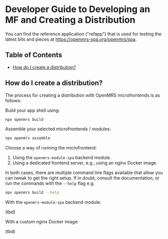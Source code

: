 # Developer Guide to Developing an MF and Creating a Distribution

You can find the reference application ("refapp") that is used for testing the latest bits and pieces at https://openmrs-spa.org/openmrs/spa.

## Table of Contents

<!-- toc -->

- [How do I create a distribution?](#how-do-i-create-a-distribution)

<!-- tocstop -->

## How do I create a distribution?

The process for creating a distribution with OpenMRS microfrontends is as follows:

Build your app shell using:

```sh
npx openmrs build
```

Assemble your selected microfrontends / modules:

```sh
npx openmrs assemble
```

Choose a way of running the microfrontend:

1. Using the `openmrs-module-spa` backend module.
2. Using a dedicated frontend server, e.g., using an nginx Docker image.

In both cases, there are multiple command line flags available that allow you can tweak to get the right setup. If in doubt, consult the documentation, or run the commands with the `--help` flag e.g.

```sh
npx openmrs build --help
```

With the `openmrs-module-spa` backend module:

(tbd)

With a custom nginx Docker image:

(tbd)
